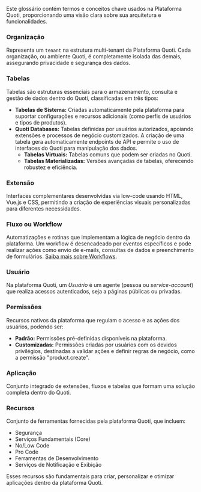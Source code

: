 <!-- ## Glossário da Plataforma Quoti -->

Este glossário contém termos e conceitos chave usados na Plataforma Quoti, proporcionando uma visão clara sobre sua arquitetura e funcionalidades.

### Organização
Representa um `tenant` na estrutura multi-tenant da Plataforma Quoti. Cada organização, ou ambiente Quoti, é completamente isolada das demais, assegurando privacidade e segurança dos dados.

### Tabelas
Tabelas são estruturas essenciais para o armazenamento, consulta e gestão de dados dentro do Quoti, classificadas em três tipos:

- **Tabelas de Sistema:** Criadas automaticamente pela plataforma para suportar configurações e recursos adicionais (como perfis de usuários e tipos de produtos).
- **Quoti Databases:** Tabelas definidas por usuários autorizados, apoiando extensões e processos de negócio customizados. A criação de uma tabela gera automaticamente endpoints de API e permite o uso de interfaces do Quoti para manipulação dos dados.
  - **Tabelas Virtuais:** Tabelas comuns que podem ser criadas no Quoti.
  - **Tabelas Materializadas:** Versões avançadas de tabelas, oferecendo robustez e eficiência.

### Extensão
Interfaces complementares desenvolvidas via low-code usando HTML, Vue.js e CSS, permitindo a criação de experiências visuais personalizadas para diferentes necessidades.

### Fluxo ou Workflow
Automatizações e rotinas que implementam a lógica de negócio dentro da plataforma. Um workflow é desencadeado por eventos específicos e pode realizar ações como envio de e-mails, consultas de dados e preenchimento de formulários. [Saiba mais sobre Workflows](home/Workflow%20designer%204db62d3e43b44dda889f50c721426098.md).

### Usuário
Na plataforma Quoti, um *Usuário* é um agente (pessoa ou *service-account*) que realiza acessos autenticados, seja a páginas públicas ou privadas.

### Permissões
Recursos nativos da plataforma que regulam o acesso e as ações dos usuários, podendo ser:

- **Padrão:** Permissões pré-definidas disponíveis na plataforma.
- **Customizadas:** Permissões criadas por usuários com os devidos privilégios, destinadas a validar ações e definir regras de negócio, como a permissão "product.create".

### Aplicação
Conjunto integrado de extensões, fluxos e tabelas que formam uma solução completa dentro do Quoti.

### Recursos
Conjunto de ferramentas fornecidas pela plataforma Quoti, que incluem:

- Segurança
- Serviços Fundamentais (Core)
- No/Low Code
- Pro Code
- Ferramentas de Desenvolvimento
- Serviços de Notificação e Exibição

Esses recursos são fundamentais para criar, personalizar e otimizar aplicações dentro da plataforma Quoti.
